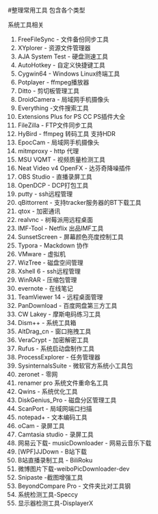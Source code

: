 
#整理常用工具 包含各个类型

系统工具相关

1. FreeFileSync - 文件备份同步工具
2. XYplorer - 资源文件管理器
3. AJA System Test - 硬盘测速工具
4. AutoHotkey - 自定义快捷键工具
5. Cygwin64 - Windows Linux终端工具
6. Potplayer - ffmpeg播放器
7. Ditto - 剪切板管理工具
8. DroidCamera - 局域网手机摄像头
9. Everything -文件搜索工具
10. Extensions Plus for PS CC PS插件大全
11. FileZilla - FTP文件同步工具
12. HyBird - ffmpeg 转码工具 支持HDR
13. EpocCam - 局域网手机摄像头
14. mitmproxy - http 代理
15. MSU VQMT - 视频质量检测工具
16. Neat Video v4 OpenFX - 达芬奇降噪插件
17. OBS Studio - 直播录屏工具
18. OpenDCP - DCP打包工具
19. putty - ssh远程管理
20. qBittorrent - 支持tracker服务器的BT下载工具
21. qtox - 加密通讯
22. realvnc - 树莓派用远程桌面
23.  IMF-Tool - Netflix 出品IMF工具
24. SunsetScreen - 屏幕颜色亮度控制工具
25. Typora - Mackdown 协作
26. VMware - 虚拟机
27. WizTree - 磁盘空间管理
28. Xshell 6 - ssh远程管理
29. WinRAR - 压缩包管理
30. evernote - 在线笔记
31. TeamViewer 14 - 远程桌面管理
32. PanDownload - 百度网盘第三方工具
33. CW Lakey - 摩斯电码练习工具
34. Dism++ - 系统工具箱
35. AltDrag_cn - 窗口拖拽工具
36. VeraCrypt - 加密解密工具
37. Rufus - 系统启动盘制作工具
38. ProcessExplorer - 任务管理器
39. SysinternalsSuite - 微软官方系统小工具包
40. zeronet - 零网
41. renamer pro 系统文件重命名工具
42. Qwins - 系统优化工具
43. DiskGenius_Pro - 磁盘分区管理工具
44. ScanPort - 局域网端口扫描
45. notepad+ - 文本编码工具
46. oCam - 录屏工具
47. Camtasia studio - 录屏工具
48. 网易云下载- musicDownloader - 网易云音乐下载
49. [WPF]JJDown - B站下载
50. B站直播录制工具 - BiliRoku 
51. 微博图片下载-weiboPicDownloader-dev
52. Snipaste -截图增强工具
53. BeyondCompare Pro  - 文件夹比对工具钢
54. 系统检测工具-Speccy
55. 显示器检测工具-DisplayerX